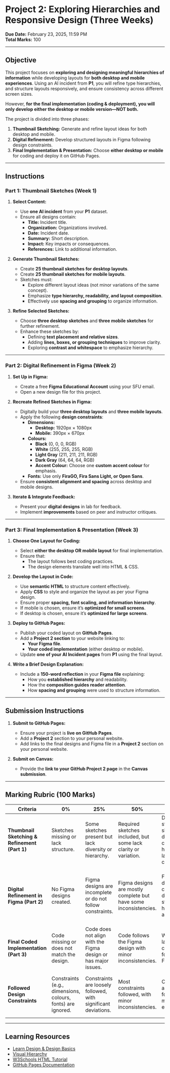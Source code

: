 # **Project 2: Exploring Hierarchies and Responsive Design (Three Weeks)**

**Due Date:** February 23, 2025, 11:59 PM  
**Total Marks:** 100  

---

## **Objective**

This project focuses on **exploring and designing meaningful hierarchies of information** while developing layouts for **both desktop and mobile experiences**. Using an AI incident from **P1**, you will refine type hierarchies, and structure layouts responsively, and ensure consistency across different screen sizes.  

However, **for the final implementation (coding & deployment), you will only develop either the desktop or mobile version—NOT both.** 

The project is divided into three phases:  
1. **Thumbnail Sketching:** Generate and refine layout ideas for both desktop and mobile.  
2. **Digital Refinement:** Develop structured layouts in Figma following design constraints.  
3. **Final Implementation & Presentation:** Choose **either desktop or mobile** for coding and deploy it on GitHub Pages.  

---

## **Instructions**

### **Part 1: Thumbnail Sketches (Week 1)**

1. **Select Content:**  
   - Use **one AI incident** from your **P1** dataset.  
   - Ensure all designs contain:  
     - **Title:** Incident title.  
     - **Organization:** Organizations involved.  
     - **Date:** Incident date.  
     - **Summary:** Short description.  
     - **Impact:** Key impacts or consequences.  
     - **References:** Link to additional information.  

2. **Generate Thumbnail Sketches:**  
   - Create **25 thumbnail sketches for desktop layouts**.  
   - Create **25 thumbnail sketches for mobile layouts**.  
   - Sketches must:  
     - Explore different layout ideas (not minor variations of the same concept).  
     - Emphasize **type hierarchy, readability, and layout composition**.  
     - Effectively use **spacing and grouping** to organize information. 

3. **Refine Selected Sketches:**  
   - Choose **three desktop sketches** and **three mobile sketches** for further refinement.  
   - Enhance these sketches by:  
     - Defining **text placement and relative sizes**.  
     - Adding **lines, boxes, or grouping techniques** to improve clarity.  
     - Exploring **contrast and whitespace** to emphasize hierarchy.  

---

### **Part 2: Digital Refinement in Figma (Week 2)**

1. **Set Up in Figma:**
   - Create a free **Figma Educational Account** using your SFU email.
   - Open a new design file for this project.

2. **Recreate Refined Sketches in Figma:**  
   - Digitally build your **three desktop layouts** and **three mobile layouts**.  
   - Apply the following **design constraints**:  
     - **Dimensions:**  
       - **Desktop:** 1920px × 1080px  
       - **Mobile:** 390px × 670px  
     - **Colours:**  
       - **Black** (0, 0, 0, RGB)  
       - **White** (255, 255, 255, RGB)  
       - **Light Gray** (211, 211, 211, RGB)  
       - **Dark Gray** (64, 64, 64, RGB)  
       - **Accent Colour:** Choose one **custom accent colour** for emphasis.  
     - **Fonts:** Use only **FiraGO, Fira Sans Light, or Open Sans**.  
   - Ensure **consistent alignment and spacing** across desktop and mobile designs.

3. **Iterate & Integrate Feedback:**  
   - Present your **digital designs** in lab for feedback.  
   - Implement **improvements** based on peer and instructor critiques.

---

### **Part 3: Final Implementation & Presentation (Week 3)**  

1. **Choose One Layout for Coding:**  
   - Select **either the desktop OR mobile layout** for final implementation.  
   - Ensure that:  
     - The layout follows best coding practices.  
     - The design elements translate well into HTML & CSS.  

2. **Develop the Layout in Code:**  
   - Use **semantic HTML** to structure content effectively.  
   - Apply **CSS** to style and organize the layout as per your Figma design.  
   - Ensure proper **spacing, font scaling, and information hierarchy**.  
   - If mobile is chosen, ensure it’s **optimized for small screens**.  
   - If desktop is chosen, ensure it’s **optimized for large screens**.  

3. **Deploy to GitHub Pages:**  
   - Publish your coded layout on **GitHub Pages**.  
   - Add a **Project 2 section** to your website linking to:  
     - **Your Figma file**.  
     - **Your coded implementation** (either desktop or mobile).  
   - Update **one of your AI Incident pages** from **P1** using the final layout.  

4. **Write a Brief Design Explanation:**  
   - Include a **150-word reflection** in your **Figma file** explaining:  
     - How you **established hierarchy** and readability.  
     - How the **composition guides reader attention**.  
     - How **spacing and grouping** were used to structure information.  

---

## **Submission Instructions**  

1. **Submit to GitHub Pages:**  
   - Ensure your project is **live on GitHub Pages**.
   - Add a **Project 2** section to your personal website.
   - Add links to the final designs and Figma file in a **Project 2** section on your personal website. 

2. **Submit on Canvas:**  
   - Provide the **link to your GitHub Project 2 page** in the **Canvas submission**.  

---

## **Marking Rubric (100 Marks)**

| **Criteria**                      | **0%**                                                                                          | **25%**                                                                                   | **50%**                                                                                     | **75%**                                                                                       | **100%**                                                                                      | **Marks** |
|-----------------------------------|-----------------------------------------------------------------------------------------------|------------------------------------------------------------------------------------------|--------------------------------------------------------------------------------------------|------------------------------------------------------------------------------------------------|------------------------------------------------------------------------------------------------|-----------|
| **Thumbnail Sketching & Refinement (Part 1)** | Sketches missing or lack structure. | Some sketches present but lack diversity or hierarchy. | Required sketches included, but some lack clarity or variation. | Diverse, well-structured sketches demonstrating clear type hierarchy and layout composition. | Outstanding sketches with exceptional variation, hierarchy, and spatial organization. | 30        |
| **Digital Refinement in Figma (Part 2)** | No Figma designs created. | Figma designs are incomplete or do not follow constraints. | Figma designs are mostly complete but have some inconsistencies. | Figma designs follow constraints, demonstrate strong visual hierarchy and alignment. | Highly polished, constraint-compliant Figma designs with professional-level clarity and hierarchy. | 30        |
| **Final Coded Implementation (Part 3)** | Code missing or does not match the design. | Code does not align with the Figma design or has major issues. | Code follows the Figma design with minor inconsistencies. | Well-coded layout that closely follows the Figma design. | High-quality implementation with accurate translation of design to code. | 30        |
| **Followed Design Constraints**  | Constraints (e.g., dimensions, colours, fonts) are ignored. | Constraints are loosely followed, with significant deviations. | Most constraints followed, with minor inconsistencies. | Constraints are well-followed with minor exceptions. | All constraints (colours, dimensions, fonts) are followed exactly as specified. | 10        |

---

## **Learning Resources**

- [Learn Design & Design Basics](https://www.figma.com/resource-library/design-basics/)  
- [Visual Hierarchy](https://www.interaction-design.org/literature/topics/visual-hierarchy)  
- [W3Schools HTML Tutorial](https://www.w3schools.com/html/)  
- [GitHub Pages Documentation](https://docs.github.com/en/pages)  
